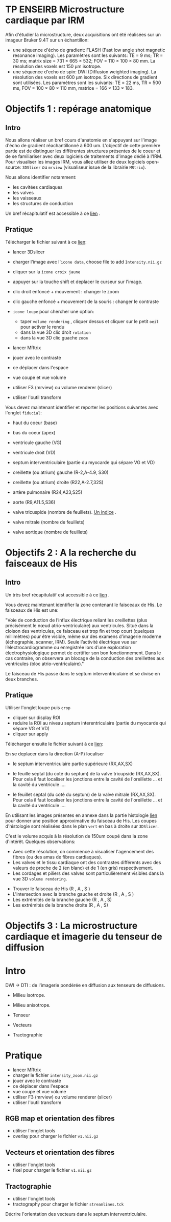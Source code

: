  # TP ENSEIRB Microstructure cardiaque par IRM

Afin d'étudier la microstructure, deux acquisitions ont été réalisées sur un imageur Bruker 9.4T sur un échantillon:

- une séquence d'écho de gradient: FLASH (Fast low angle shot magnetic resonance imaging). Les paramètres sont les suivants: TE = 9  ms;  TR = 30  ms;  matrix size = 731 × 665 × 532;  FOV = 110 × 100 × 80 mm. La résolution des voxels est 150 μm isotrope.
- une séquence d'echo de spin: DWI (Diffusion weighted imaging). La résolution des voxels est 600 μm isotrope.  Six directions de gradient sont utilisées. Les paramètres sont les suivants: TE = 22  ms, TR = 500  ms,  FOV = 100 × 80 × 110  mm, matrice = 166 × 133 × 183. 


# Objectifs 1 : repérage anatomique

## Intro

Nous allons réaliser un bref cours d'anatomie en s'appuyant sur l'image d'écho de gradient réachantillonné à 600 um. L'objectif de cette première partie est de distinguer les différentes structures présentes de le coeur et de se familiariser avec deux logiciels de traitements d'image dédié à l'IRM. Pour visualiser les images IRM, vous allez utiliser de deux logiciels open-source: `3DSlicer` ou `mrview` (visualiseur issue de la librairie `MRtrix`).   

Nous allons identifier notamment:

* les cavitées cardiaques
* les valves
* les vaisseaux
* les structures de conduction


Un bref récapitulatif est accessible à ce [lien](Annexes/README.md) .

## Pratique

 Télécharger le fichier suivant à ce [lien]():
 
- lancer 3Dslicer  
- charger l'image avec l'`icone data`, choose file to add `Intensity.nii.gz`
- cliquer sur la `icone croix jaune`
- appuyer sur la touche shift et deplacer le curseur sur l'image.
- clic droit enfoncé + mouvement : changer le zoom
- clic gauche enfoncé + mouvement de la souris : changer le contraste
- `icone loupe` pour chercher une option:
   - taper `volume rendering` , cliquer dessus et cliquer sur le petit `oeil` pour activer le rendu 
	- dans la vue 3D clic droit `rotation`
	- dans la vue 3D clic guache `zoom`



- lancer MRtrix  
- jouer avec le contraste
- ce déplacer dans l'espace
- vue coupe et vue volume 
- utiliser F3 (mrview) ou volume renderer (slicer)
- utiliser l'outil transform



Vous devez maintenant identifier et reporter les positions suivantes avec l'onglet `fiducial`:

* haut du coeur (base)

* bas du coeur (apex)

* ventricule gauche (VG)

* ventricule droit (VD)

* septum interventriculaire (partie du myocarde qui sépare VG et VD) 

* oreillette (ou atrium) gauche (R-2,A-4.9, S30)

* oreillette (ou atrium) droite (R22,A-2.7,32S)

* artère pulmonaire (R24,A23,S25)

* aorte (R9,A11.5,S36)

* valve tricuspide (nombre de feuillets). [Un indice](https://fr.wikipedia.org/wiki/Valve_tricuspide) .

* valve mitrale (nombre de feuillets)

* valve aortique (nombre de feuillets)


# Objectifs 2 : A la recherche du faisceaux de His

## Intro

Un très bref récapitulatif est accessible à ce [lien](Annexes/README.md) .

Vous devez maintenant identifier la zone contenant le faisceaux de His. Le faisceaux de His est une:

"Voie de conduction de l’influx électrique reliant les oreillettes (plus précisément le nœud atrio-ventriculaire) aux ventricules. Situé dans la cloison des ventricules, ce faisceau est trop fin et trop court (quelques millimètres) pour être visible, même sur des examens d’imagerie moderne (échographie, scanner, IRM). Seule l’activité électrique vue sur l’électrocardiogramme ou enregistrée lors d’une exploration électrophysiologique permet de certifier son bon fonctionnement. Dans le cas contraire, on observera un blocage de la conduction des oreillettes aux ventricules (bloc atrio-ventriculaire)." 

Le faisceau de His passe dans le septum interventriculaire et se divise en deux branches.

## Pratique

Utiliser l'onglet loupe puis `crop`
 - cliquer sur display ROI
 - reduire la ROI au niveau septum interentriculaire (partie du myocarde qui sépare VG et VD) 
 - cliquer sur apply
 
 
 Télécharger ensuite le fichier suivant à ce [lien]():

En se deplacer dans la direction (A-P) localiser 

* le septum interventriculaire partie supérieure (RX,AX,SX)

* le feuille septal (du coté du septum) de la valve tricupside (RX,AX,SX). Pour cela il faut localiser les jonctions entre la cavité de l'oreillette ... et la cavité du ventricule ....

* le feuillet septal (du coté du septum) de la valve mitrale (RX,AX,SX). Pour cela il faut localiser les jonctions entre la cavité de l'oreillette ... et la cavité du ventricule ....

En utilisant les images présentes en annexe dans la partie histologie [lien](Annexes/README.md) pour donner une position approximative du faisceau de His. Les coupes d'histologie sont réalisées dans le plan `vert` en bas à droite sur `3DSlicer`.

C'est le volume acquis à la résolution de 150um coupé dans la zone d'intérêt. Quelques observations:

- Avec cette résolution, on commence à visualiser l'agencement des fibres (ou des amas de fibres cardiaques). 
- Les valves et le tissu cardiaque ont des contrastes différents avec des valeurs de proche de 2 (en blanc) et de 1 (en gris) respectivement.
- Les cordages et piliers des valves sont particulièrement visibles dans la vue 3D `volume rendering`. 

* Trouver le faisceau de His (R , A , S ) 
* L'intersection avec la branche gauche et droite (R , A , S )
* Les extrémités de la branche gauche (R , A , S) 
* Les extrémités de la branche droite (R , A , S) 


# Objectifs 3 : La microstructure cardiaque et imagerie du tenseur de diffusion

# Intro 

 DWI -> DTI : de l'imagerie pondérée en diffusion aux tenseurs de diffusions. 

- Milieu isotrope.
- Milieu anisotrope.

- Tenseur
- Vecteurs
- Tractographie 

# Pratique

- lancer MRtrix  
- charger le fichier `intensity_zoom.nii.gz`
- jouer avec le contraste
- ce déplacer dans l'espace
- vue coupe et vue volume 
- utiliser F3 (mrview) ou volume renderer (slicer)
- utiliser l'outil transform

## RGB map et orientation des fibres
- utiliser l'onglet tools
- overlay pour charger le fichier `v1.nii.gz`

## Vecteurs et orientation des fibres
- utiliser l'onglet tools
- fixel pour charger le fichier `v1.nii.gz`

## Tractographie
- utiliser l'onglet tools
- tractography pour charger le fichier `streamlines.tck`


Décrire l'orientation des vecteurs dans le septum interventriculaire.

